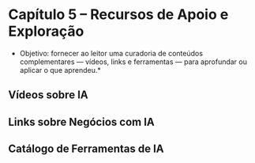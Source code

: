 # Capítulo 5 – Recursos de Apoio e Exploração
* Objetivo: fornecer ao leitor uma curadoria de conteúdos complementares — vídeos, links e ferramentas — para aprofundar ou aplicar o que aprendeu.*
## Vídeos sobre IA
## Links sobre Negócios com IA
## Catálogo de Ferramentas de IA
